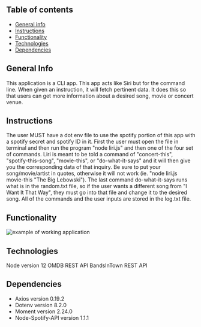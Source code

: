 ## Table of contents

- [General info](#general-info)
- [Instructions](#instructions)
- [Functionality](#functionality)
- [Technologies](#technologies)
- [Dependencies](#dependencies)

## General Info

This application is a CLI app. This app acts like Siri but for the command line. When given an instruction, it will fetch pertinent data. It does this so that users can get more information about a desired song, movie or concert venue.

## Instructions

The user MUST have a dot env file to use the spotify portion of this app with a spotify secret and spotify ID in it. First the user must open the file in terminal and then run the program "node liri.js" and then one of the four set of commands. Liri is meant to be told a command of "concert-this", "spotify-this-song", "movie-this", or "do-what-it-says" and it will then give you the corresponding data of that inquiry. Be sure to put your song/movie/artist in quotes, otherwise it will not work (ie. "node liri.js movie-this "The Big Lebowski"). The last command do-what-it-says runs what is in the random.txt file, so if the user wants a different song from "I Want It That Way", they must go into that file and change it to the desired song. All of the commands and the user inputs are stored in the log.txt file.

## Functionality

![example of working application]()

## Technologies

Node version 12
OMDB REST API
BandsInTown REST API

## Dependencies

- Axios version 0.19.2
- Dotenv version 8.2.0
- Moment version 2.24.0
- Node-Spotify-API version 1.1.1
